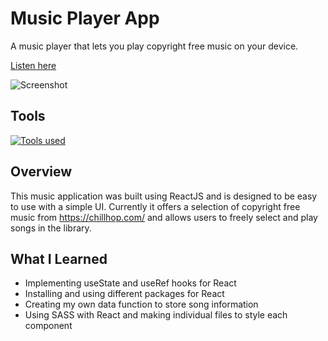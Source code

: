 # Music Player App

A music player that lets you play copyright free music on your device.

[Listen here](https://johnlombardi389.github.io/music-player/)

![Screenshot](https://user-images.githubusercontent.com/67701361/204564232-cf834bcd-46be-42ed-a4a7-ad6b05d4f9fa.png)

## Tools

[![Tools used](https://skillicons.dev/icons?i=react,sass,nodejs,js,git,figma,visualstudio)](https://skillicons.dev)

## Overview

This music application was built using ReactJS and is designed to be easy to use with a simple UI. Currently it offers a selection of copyright free music from https://chillhop.com/ and allows users to freely select and play songs in the library.

## What I Learned

- Implementing useState and useRef hooks for React
- Installing and using different packages for React
- Creating my own data function to store song information
- Using SASS with React and making individual files to style each component
